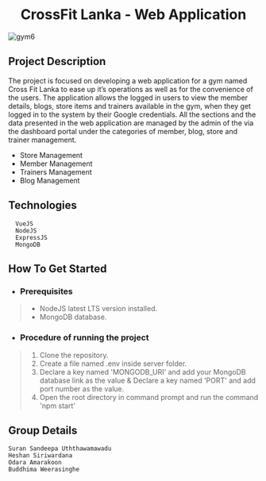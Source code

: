 <h1 align="center"> CrossFit Lanka - Web Application </h1>

![gym6](https://user-images.githubusercontent.com/74088854/188492241-44e66235-7d36-47e3-9106-33dd1b170708.jpeg)


## Project Description
The project is focused on developing a web application for a gym named Cross Fit Lanka to ease up it’s operations as well as for the convenience of the users. The application allows the logged in users to view the member details, blogs, store items and trainers available in the gym, when they get logged in to the system by their Google credentials. All the sections and the data presented in the web application are managed by the admin of the via the dashboard portal under the categories of member, blog, store and trainer management.
* Store Management
* Member Management
* Trainers Management
* Blog Management

## Technologies
```
  VueJS
  NodeJS
  ExpressJS
  MongoDB
```

## How To Get Started

  * ### Prerequisites
> * NodeJS latest LTS version installed. 
> * MongoDB database.

  * ### Procedure of running the project
> 1. Clone the repository.
> 2. Create a file named .env inside server folder.
> 3. Declare a key named 'MONGODB_URI' and add your MongoDB database link as the value & Declare a key named 'PORT' and add port number as the value.
> 4. Open the root directory in command prompt and run the command 'npm start'

## Group Details
```
Suran Sandeepa Uththawamawadu
Heshan Siriwardana
Odara Amarakoon 
Buddhima Weerasinghe
```
